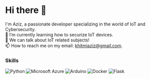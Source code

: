 # Hi there 👋

I'm Aziz, a passionate developer specializing in the world of IoT and Cybersecurity.  
🌱 I’m currently learning how to securize IoT devices.  
💬 We can talk about IoT related subjects!  
📫 How to reach me on my email: khitmiaziz@gmail.com.  

### Skills
![Python](https://img.shields.io/badge/Python-3776AB?style=for-the-badge&logo=python&logoColor=white)
![Microsoft Azure](https://img.shields.io/badge/Microsoft_Azure-0089D6?style=for-the-badge&logo=microsoft-azure&logoColor=white)
![Arduino](https://img.shields.io/badge/Arduino-00979D?style=for-the-badge&logo=arduino&logoColor=white)
![Docker](https://img.shields.io/badge/Docker-2496ED?style=for-the-badge&logo=docker&logoColor=white)
![Flask](https://img.shields.io/badge/Flask-000000?style=for-the-badge&logo=flask&logoColor=white)
